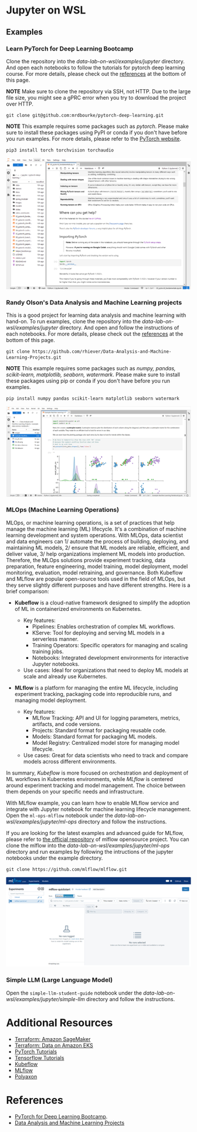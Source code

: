 # Jupyter on WSL
## Examples
### Learn PyTorch for Deep Learning Bootcamp
Clone the repository into the *data-lab-on-wsl/examples/jupyter* directory. And open each notebooks to follow the tutorials for pytorch deep learning course. For more details, please check out the [references](./README.md#references) at the bottom of this page.

**NOTE** Make sure to clone the repository via SSH, not HTTP. Due to the large file size, you might see a gPRC error when you try to download the project over HTTP.
```
git clone git@github.com:mrdbourke/pytorch-deep-learning.git
```

**NOTE** This example requires some packages such as *pytorch*. Please make sure to install these packages using PyPI or conda if you don't have before you run examples. For more details, please refer to the [PyTorch website](https://pytorch.org).
```
pip3 install torch torchvision torchaudio
```

![wsl-jupyter-dl-pytorch-bootcamp](../../images/wsl-jupyter-dl-pytorch-bootcamp.png)

### Randy Olson's Data Analysis and Machine Learning projects
This is a good project for learning data analysis and machine learning with hand-on. To run examples, clone the repository into the *data-lab-on-wsl/examples/jupyter* directory. And open and follow the instructions of each notebooks. For more details, please check out the [references](./README.md#references) at the bottom of this page.

```
git clone https://github.com/rhiever/Data-Analysis-and-Machine-Learning-Projects.git
```

**NOTE** This example requires some packages such as *numpy, pandas, scikit-learn, matplotlib, seaborn, watermark*. Please make sure to install these packages using pip or conda if you don't have before you run examples.
```
pip install numpy pandas scikit-learn matplotlib seaborn watermark
```

![wsl-jupyter-da-ml-randy](../../images/wsl-jupyter-da-ml-randy.png)

### MLOps (Machine Learning Operations)
MLOps, or machine learning operations, is a set of practices that help manage the machine learning (ML) lifecycle. It's a combination of machine learning development and system operations. With MLOps, data scientist and data engineers can 1/ automate the process of building, deploying, and maintaining ML models, 2/ ensure that ML models are reliable, efficient, and deliver value, 3/ help organizations implement ML models into production. Therefore, the MLOps solutions provide experiment tracking, data preparation, feature engineering, model training, model deployment, model monitoring, evaluation, model retraining, and governance. Both Kubeflow and MLflow are popular open-source tools used in the field of MLOps, but they serve slightly different purposes and have different strengths. Here is a brief comparison:

- **Kubeflow** is a cloud-native framework designed to simplify the adoption of ML in containerized environments on Kubernetes.
  - Key features:
    - Pipelines: Enables orchestration of complex ML workflows.
    - KServe: Tool for deploying and serving ML models in a serverless manner.
    - Training Operators: Specific operators for managing and scaling training jobs.
    - Notebooks: Integrated development environments for interactive Jupyter notebooks.
  - Use cases: Ideal for organizations that need to deploy ML models at scale and already use Kubernetes.

- **MLflow** is a platform for managing the entire ML lifecycle, including experiment tracking, packaging code into reproducible runs, and managing model deployment.
  - Key features:
    - MLflow Tracking: API and UI for logging parameters, metrics, artifacts, and code versions.
    - Projects: Standard format for packaging reusable code.
    - Models: Standard format for packaging ML models.
    - Model Registry: Centralized model store for managing model lifecycle.
  - Use cases: Great for data scientists who need to track and compare models across different environments.

In summary, *Kubeflow* is more focused on orchestration and deployment of ML workflows in Kubernetes environments, while *MLflow* is centered around experiment tracking and model management. The choice between them depends on your specific needs and infrastructure.

With MLflow example, you can learn how to enable MLflow service and integrate with Jupyter notebook for machine learning lifecycle management. Open the `ml-ops-mlflow` notebook under the *data-lab-on-wsl/examples/jupyter/ml-ops* directory and follow the instructions.

If you are looking for the latest examples and advanced guide for MLflow, please refer to [the official repository](https://github.com/mlflow/mlflow) of mlflow opensource project. You can clone the mlflow into the *data-lab-on-wsl/examples/jupyter/ml-ops* directory and run examples by following the intructions of the jupyter notebooks under the example directory.
```
git clone https://github.com/mlflow/mlflow.git
```

![mlflow-web](../../images/wsl-jupyter-mlflow-web.png)

### Simple LLM (Large Language Model)
Open the `simple-llm-student-guide` notebook under the *data-lab-on-wsl/examples/jupyter/simple-llm* directory and follow the instructions.

# Additional Resources
- [Terraform: Amazon SageMaker](https://github.com/Young-ook/terraform-aws-sagemaker/tree/main/examples/blueprint)
- [Terraform: Data on Amazon EKS](https://github.com/Young-ook/terraform-aws-eks/tree/main/examples/data-ai)
- [PyTorch Tutorials](https://pytorch.org/tutorials/)
- [Tensorflow Tutorials](https://www.tensorflow.org/tutorials)
- [Kubeflow](https://www.kubeflow.org/)
- [MLflow](https://mlflow.org/)
- [Polyaxon](https://polyaxon.com/)

# References
- [PyTorch for Deep Learning Bootcamp](https://github.com/mrdbourke/pytorch-deep-learning).
- [Data Analysis and Machine Learning Projects](https://github.com/rhiever/Data-Analysis-and-Machine-Learning-Projects)
